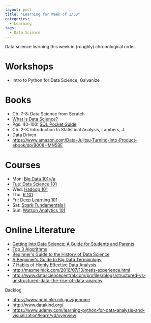 ```yaml
---
layout: post
title: "Learning for Week of 1/30"
categories:
  - Learning
tags:
  - Data Science
---
```


Data science learning this week in (roughly) chronological order.

# Workshops
- Intro to Python for Data Science, Galvanize

# Books
- Ch. 7-8: Data Science from Scratch
- <a href="https://www.goodreads.com/book/show/13638556-what-is-data-science">What is Data Science?</a>
- Pgs. 40-100: <a href="https://www.goodreads.com/book/show/425243.SQL_Pocket_Guide">SQL Pocket Guide</a>
- Ch. 2-3: Introduction to Statistical Analysis, Lambers, J.
- Data Driven
- https://www.amazon.com/Data-Jujitsu-Turning-into-Product-ebook/dp/B008HMN5BE

# Courses

- Mon: <a href="https://bigdatauniversity.com/courses/what-is-big-data/">Big Data 101</a
- Tue: <a href="https://bigdatauniversity.com/courses/data-science-101/">Data Science 101</a>
- Wed: <a href="https://bigdatauniversity.com/courses/introduction-to-hadoop/">Hadoop 101</a>
- Thu: <a href="https://bigdatauniversity.com/courses/r-101/">R 101</a>
- Fri: <a href="https://bigdatauniversity.com/courses/introduction-deep-learning/">Deep Learning 101</a>
- Sat: <a href="https://bigdatauniversity.com/courses/what-is-spark/">Spark Fundamentals I</a>
- Sun: <a href="https://bigdatauniversity.com/courses/introduction-watson-analytics/">Watson Analytics 101</a>

# Online Literature
- <a href="http://dataconomy.com/2016/08/getting-into-data-science-a-guide-for-students-and-parents/">Getting Into Data Science: A Guide for Students and Parents</a>
- <a href="http://dataconomy.com/2016/04/top-3-algorithms-plain-english/">Top 3 Algorithms</a>
- <a href="http://dataconomy.com/2016/03/beginners-guide-history-data-science/">Beginner's Guide to the History of Data Science</a>
- <a href="http://dataconomy.com/2016/05/a-beginners-guide-to-big-data-terminology/">A Beginner's Guide to Big Data Terminology</a>
- <a href="http://dataconomy.com/2016/02/7-habits-of-highly-effective-data-analysis/">7 Habits of Highly Effective Data Analysis</a>
- http://maxmelnick.com/2016/07/13/metis-experience.html
- http://www.datasciencecentral.com/profiles/blogs/structured-vs-unstructured-data-the-rise-of-data-anarchy

Backlog
- https://www.ncbi.nlm.nih.gov/genome
- http://www.datakind.org/
- https://www.udemy.com/learning-python-for-data-analysis-and-visualization/learn/v4/overview
